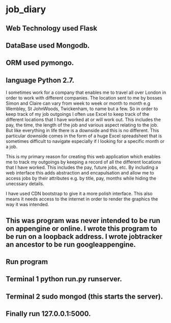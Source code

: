# job_diary

## Web Technology used Flask
## DataBase used Mongodb.
## ORM used pymongo.
## language Python 2.7.


I sometimes work for a company that enables me to travel all over London in order to work with different companies. The location sent to me by bosses Simon and Claire can vary from week to week or month to month e.g Wembley, St JohnWoods, Twickenham, to name but a few. So in order to keep track of my job outgoings I often use Excel to keep track of the different locations that I have worked at or will work out. This includes the pay, the time, the length of the job and various aspect relating to the job. But like everything in life there is a downside and this is no different. This particular downside comes in the form of a huge Excel spreadsheet that is sometimes difficult to navigate especially if I looking for a specific month or a job.

This is my primary reason for creating this web application which enables me to track my outgoings by keeping a record of all the different locations that I have worked. This includes the pay, future jobs, etc. By including a web interface this adds abstraction and encapulsation and allow me to access jobs by their attributes e.g. by title, pay, months while hiding the unecssary details.

I have used CDN bootstrap to give it a more polish interface. This also means it needs access to the internet in order to render the graphics the way it was intended. 


## This was program was never intended to be run on appengine or online. I wrote this program to be run on a loopback address. I wrote jobtracker an ancestor to be run googleappengine.

## Run program

## Terminal 1  python run.py runserver.
## Terminal 2  sudo mongod (this starts the server).

## Finally run 127.0.0.1:5000.
